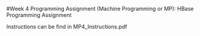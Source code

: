 #Week 4 Programming Assignment (Machine Programming or MP): HBase Programming Assignment

Instructions can be find in MP4_Instructions.pdf
